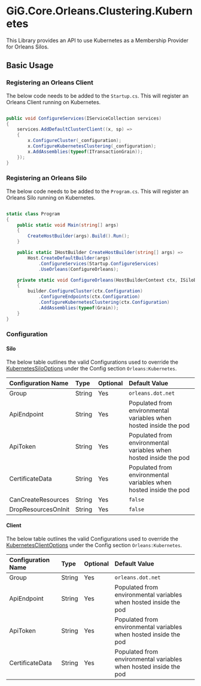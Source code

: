 # GiG.Core.Orleans.Clustering.Kubernetes

This Library provides an API to use Kubernetes as a Membership Provider for Orleans Silos.

## Basic Usage

### Registering an Orleans Client

The below code needs to be added to the `Startup.cs`. This will register an Orleans Client running on Kubernetes.

```csharp

public void ConfigureServices(IServiceCollection services)
{
    services.AddDefaultClusterClient((x, sp) =>
    {               
        x.ConfigureCluster(_configuration);
        x.ConfigureKubernetesClustering(_configuration);
        x.AddAssemblies(typeof(ITransactionGrain));
    });
}

```

### Registering an Orleans Silo

The below code needs to be added to the `Program.cs`. This will register an Orleans Silo running on Kubernetes.

```csharp

static class Program
{
    public static void Main(string[] args)
    {
        CreateHostBuilder(args).Build().Run();
    }

    public static IHostBuilder CreateHostBuilder(string[] args) =>
        Host.CreateDefaultBuilder(args)                                
            .ConfigureServices(Startup.ConfigureServices)
            .UseOrleans(ConfigureOrleans);

    private static void ConfigureOrleans(HostBuilderContext ctx, ISiloBuilder builder)
    {
        builder.ConfigureCluster(ctx.Configuration)               
            .ConfigureEndpoints(ctx.Configuration)
            .ConfigureKubernetesClustering(ctx.Configuration)
            .AddAssemblies(typeof(Grain));
    }
} 

```

### Configuration

#### Silo

The below table outlines the valid Configurations used to override the [KubernetesSiloOptions](..\src\GiG.Core.Orleans.Clustering.Kubernetes\Configurations\KubernetesSiloOptions.cs) under the Config section `Orleans:Kubernetes`.

| Configuration Name  | Type   | Optional | Default Value                                                     |
|:--------------------|:-------|:---------|:------------------------------------------------------------------|
| Group               | String | Yes      | `orleans.dot.net`                                                 |
| ApiEndpoint         | String | Yes      | Populated from environmental variables when hosted inside the pod |
| ApiToken            | String | Yes      | Populated from environmental variables when hosted inside the pod |
| CertificateData     | String | Yes      | Populated from environmental variables when hosted inside the pod |
| CanCreateResources  | String | Yes      | `false`                                                           |
| DropResourcesOnInit | String | Yes      | `false`                                                           |

#### Client

The below table outlines the valid Configurations used to override the [KubernetesClientOptions](..\src\GiG.Core.Orleans.Clustering.Kubernetes\Configurations\KubernetesClientOptions.cs) under the Config section `Orleans:Kubernetes`.

| Configuration Name  | Type   | Optional | Default Value                                                     |
|:--------------------|:-------|:---------|:------------------------------------------------------------------|
| Group               | String | Yes      | `orleans.dot.net`                                                 |
| ApiEndpoint         | String | Yes      | Populated from environmental variables when hosted inside the pod |
| ApiToken            | String | Yes      | Populated from environmental variables when hosted inside the pod |
| CertificateData     | String | Yes      | Populated from environmental variables when hosted inside the pod |
